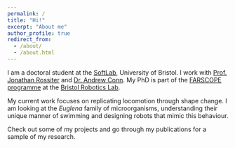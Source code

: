 ```yaml
---
permalink: /
title: "Hi!"
excerpt: "About me"
author_profile: true
redirect_from: 
  - /about/
  - /about.html
---
```


I am a doctoral student at the [SoftLab](http://www.bristol.ac.uk/engineering/research/softlab/), University of Bristol. I work with [Prof. Jonathan Rossiter](http://www.bris.ac.uk/engineering/people/person/jonathan-m-rossiter/overview.html) and [Dr. Andrew Conn](http://www.bris.ac.uk/engineering/people/person/andrew-t-conn/overview.html).
My PhD is part of the [FARSCOPE programme](http://farscope.bris.ac.uk/) at the [Bristol Robotics Lab](http://brl.ac.uk).

My current work focuses on replicating locomotion through shape change. I am looking at the *Euglena* family of microorganisms, understanding their unique manner of swimming and designing robots that mimic this behaviour.

Check out some of my projects and go through my publications for a sample of my research.
